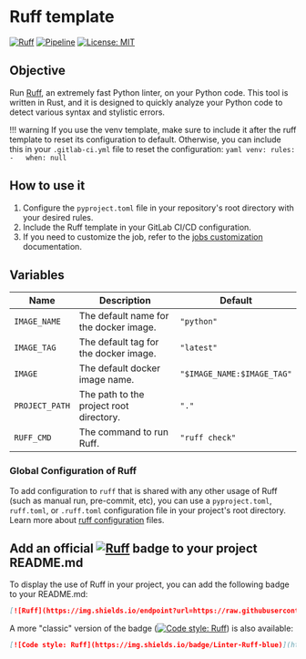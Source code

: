 # Ruff template

[![Ruff](https://img.shields.io/endpoint?url=https://raw.githubusercontent.com/astral-sh/ruff/main/assets/badge/v2.json)](https://github.com/astral-sh/ruff)
[![Pipeline](https://lab.frogg.it/swepy/cicd-templates/ruff/badges/main/pipeline.svg)](https://lab.frogg.it/swepy/cicd-templates/ruff/-/pipelines)
[![License: MIT](https://img.shields.io/badge/License-MIT-yellow.svg)](https://lab.frogg.it/swepy/cicd-templates/ruff/-/blob/main/LICENSE)

## Objective

Run [Ruff](https://github.com/astral-sh/ruff), an extremely fast Python linter, on your
Python code. This tool is written in Rust, and it is designed to quickly analyze your
Python code to detect various syntax and stylistic errors.

!!! warning If you use the venv template, make sure to include it after the ruff
template to reset its configuration to default. Otherwise, you can include this in your
`.gitlab-ci.yml` file to reset the configuration:
    ```yaml
    venv:
        rules:
            -   when: null
    ```

## How to use it

1. Configure the `pyproject.toml` file in your repository's root directory with your
   desired rules.
2. Include the Ruff template in your GitLab CI/CD configuration.
3. If you need to customize the job, refer to
   the [jobs customization](https://docs.r2devops.io/get-started/use-templates/#job-templates-customization)
   documentation.

## Variables

| Name           | Description                             | Default                    |
|----------------|-----------------------------------------|----------------------------|
| `IMAGE_NAME`   | The default name for the docker image.  | `"python"`                 |
| `IMAGE_TAG`    | The default tag for the docker image.   | `"latest"`                 |
| `IMAGE`        | The default docker image name.          | `"$IMAGE_NAME:$IMAGE_TAG"` |
| `PROJECT_PATH` | The path to the project root directory. | `"."`                      |
| `RUFF_CMD`     | The command to run Ruff.                | `"ruff check"`             |

### Global Configuration of Ruff

To add configuration to `ruff` that is shared with any other usage of Ruff (such as
manual run, pre-commit, etc), you can use a `pyproject.toml`, `ruff.toml`,
or `.ruff.toml` configuration file in your project's root directory. Learn more
about [ruff configuration](https://beta.ruff.rs/docs/configuration/) files.

## Add an official [![Ruff](https://img.shields.io/endpoint?url=https://raw.githubusercontent.com/astral-sh/ruff/main/assets/badge/v2.json)](https://github.com/astral-sh/ruff) badge to your project README.md

To display the use of Ruff in your project, you can add the following badge to your
README.md:

```markdown
[![Ruff](https://img.shields.io/endpoint?url=https://raw.githubusercontent.com/astral-sh/ruff/main/assets/badge/v2.json)](https://github.com/astral-sh/ruff)
```

A more "classic" version of the
badge ([![Code style: Ruff](https://img.shields.io/badge/Linter-Ruff-blue)](https://github.com/astral-sh/ruff))
is also available:

```markdown
[![Code style: Ruff](https://img.shields.io/badge/Linter-Ruff-blue)](https://github.com/astral-sh/ruff)
```
